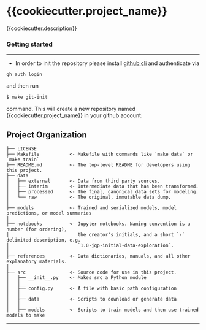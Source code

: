 {{cookiecutter.project_name}}
==============================

{{cookiecutter.description}}

### Getting started
-----------
 - In order to init the repository please install [github cli](https://cli.github.com/manual/installation) and authenticate via

 ```
 gh auth login
 ```
and then run
``` bash
$ make git-init
```
command. This will create a new repository named {{cookiecutter.project_name}} in your github account.

Project Organization
------------

    ├── LICENSE
    ├── Makefile           <- Makefile with commands like `make data` or `make train`
    ├── README.md          <- The top-level README for developers using this project.
    ├── data
    │   ├── external       <- Data from third party sources.
    │   ├── interim        <- Intermediate data that has been transformed.
    │   ├── processed      <- The final, canonical data sets for modeling.
    │   └── raw            <- The original, immutable data dump.
    │
    ├── models             <- Trained and serialized models, model predictions, or model summaries
    │
    ├── notebooks          <- Jupyter notebooks. Naming convention is a number (for ordering),
    │                         the creator's initials, and a short `-` delimited description, e.g.
    │                         `1.0-jqp-initial-data-exploration`.
    │
    ├── references         <- Data dictionaries, manuals, and all other explanatory materials.
    │
    ├── src                <- Source code for use in this project.
    │   ├── __init__.py    <- Makes src a Python module
    │   │
    │   ├── config.py      <- A file with basic path configuration
    │   │
    │   ├── data           <- Scripts to download or generate data
    │   │
    │   ├── models         <- Scripts to train models and then use trained models to make


--------
